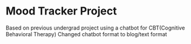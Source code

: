 # Mood Tracker Project
Based on previous undergrad project using a chatbot for CBT(Cognitive Behavioral Therapy)
Changed chatbot format to blog/text format
